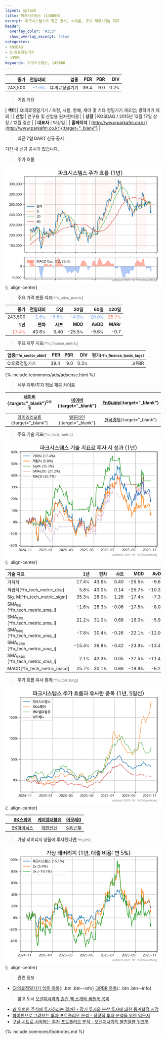 ```yaml
---
layout: splash
title: 파크시스템스 (140860)
excerpt: 파크시스템스의 최근 공시, 수익률, 주요 재무/기술 지표
header:
  overlay_color: "#333"
  show_overlay_excerpt: false
categories:
- KOSDAQ
- Q:의료정밀기기
- 고PBR
keywords: 파크시스템스, 140860
---
```


| **종가** | **전일대비** | **업종** | **PER** | **PBR** | **DIV** |
| -------: | -----------: | -------: | ------: | ------: | ------: |
| 243,500 | <span style="color: cornflowerblue">-1.6<small>%</small></span> | Q:의료정밀기기 | 39.4 | 9.0 | 0.2<small>%</small> |

<!-- more -->


> **기업 개요**<a id="company"></a>

| <span style="white-space:nowrap;">**섹터**</span> | Q:의료정밀기기 / 측정, 시험, 항해, 제어 및 기타 정밀기기 제조업; 광학기기 제외 |
| <span style="white-space:nowrap;">**산업**</span> | 연구용 및 산업용 원자현미경 |
| <span style="white-space:nowrap;">**상장**</span> | KOSDAQ / 2015년 12월 17일 상장 / 12월 결산 |
| <span style="white-space:nowrap;">**대표자**</span> | 박상일 |
| <span style="white-space:nowrap;">**홈페이지**</span> | [http://www.parkafm.co.kr](http://www.parkafm.co.kr){:target="_blank"} |


> **최근 7일 DART 신규 공시**<a id="dart"></a>

기간 내 신규 공시가 없습니다.


> **주가 흐름**<a id="price"></a>

![140860](/stock/images/140860.png){: .align-center}


> **주요 가격 변동 지표**<small>[^fn_price_metric]</small>

| **종가** | **전일대비** | **5일** | **20일** | **60일** | **120일** |
| -------: | -----------: | ------: | -------: | -------: | --------: |
| 243,500 | <span style="color: cornflowerblue">-1.6<small>%</small></span> | <span style="color: cornflowerblue">-5.6<small>%</small></span> | <span style="color: cornflowerblue">-4.9<small>%</small></span> | <span style="color: cornflowerblue">-20.0<small>%</small></span> | <span style="color: tomato">25.7<small>%</small></span> |
| **1년** | **편차** | **샤프** | **MDD** | **AvDD** | **MARr** |
| <span style="color: tomato">17.4<small>%</small></span> | 43.6<small>%</small> | 0.40 | -25.5<small>%</small> | -9.6<small>%</small> | -0.7 |


> **주요 재무 지표**<small>[^fn_finance_metric]</small>

| **업종**<small>[^fn_sector_abbr]</small> | **PER** | **PBR** | **DIV** | **평가**<small>[^fn_finance_basic_tags]</small> |
| :--------------------------------------- | ------: | ------: | ------: | ----------------------------------------------: |
| Q:의료정밀기기 | 39.4 | 9.0 | 0.2<small>%</small> | 고PBR |



{% include /commons/ads/adsense.html %}

> **세부 재무/투자 정보 제공 사이트**

| [네이버](https://m.stock.naver.com/domestic/stock/140860/finance/summary){:target="_blank"}<sup><small>모바일</small></sup> | [네이버](https://finance.naver.com/item/coinfo.naver?code=140860){:target="_blank"} | [FnGuide](https://comp.fnguide.com/SVO2/ASP/SVD_Invest.asp?gicode=A140860&MenuYn=Y){:target="_blank"} |
| :---: | :---: | :---: |
| [와이즈리포트](https://comp.wisereport.co.kr/company/c1040001.aspx?cmp_cd=140860){:target="_blank"} | [밸류라인](https://www.valueline.co.kr/finance/summary/140860){:target="_blank"} | [한국경제](https://markets.hankyung.com/stock/140860/financial-summary){:target="_blank"} |


> **주요 기술 지표**<small>[^fn_tech_metric]</small>


![140860](/stock/images/140860_tech.png){: .align-center}

| **기술 지표** | **1년** | **편차** | **샤프** | **MDD** | **AvDD** |
| :------------ | ------: | -----------: | -------: | ------: | -------: |
| 거치식 | 17.4<small>%</small> | 43.6<small>%</small> | 0.40 | -25.5<small>%</small> | -9.6<small>%</small> |
| 적립식[^fn_tech_metric_dca] | 5.8<small>%</small> | 43.0<small>%</small> | 0.14 | -25.7<small>%</small> | -10.3<small>%</small> |
| Sig. M[^fn_tech_metric_sigm] | 35.3<small>%</small> | 28.0<small>%</small> | 1.26 | -17.4<small>%</small> | -7.3<small>%</small> |
| SMA<small><sub>(5)</sub></small>[^fn_tech_metric_sma_i] | -1.6<small>%</small> | 28.3<small>%</small> | -0.06 | -17.5<small>%</small> | -8.0<small>%</small> |
| SMA<small><sub>(20)</sub></small>[^fn_tech_metric_sma_i] | 21.2<small>%</small> | 31.0<small>%</small> | 0.68 | -16.0<small>%</small> | -5.9<small>%</small> |
| SMA<small><sub>(60)</sub></small>[^fn_tech_metric_sma_i] | -7.8<small>%</small> | 30.4<small>%</small> | -0.26 | -22.1<small>%</small> | -12.0<small>%</small> |
| SMA<small><sub>(120)</sub></small>[^fn_tech_metric_sma_i] | -15.4<small>%</small> | 36.8<small>%</small> | -0.42 | -23.9<small>%</small> | -13.4<small>%</small> |
| SMA<small><sub>(240)</sub></small>[^fn_tech_metric_sma_i] | 2.1<small>%</small> | 42.3<small>%</small> | 0.05 | -27.5<small>%</small> | -11.4<small>%</small> |
| MACD[^fn_tech_metric_macd] | 25.7<small>%</small> | 30.1<small>%</small> | 0.86 | -19.8<small>%</small> | -6.2<small>%</small> |


> **주가 흐름 유사 종목**<a id="corr"></a><small>[^fn_corr_long]</small>

![140860](/stock/images/140860_corr.png){: .align-center}

|       | [SK스퀘어](/402340/) | [케이엠더블유](/032500/) | [아모레G](/002790/) |
| :---: | :------------------------------------: | :------------------------------------: | :------------------------------------: |
|       | [SK하이닉스](/000660/) | [대한전선](/001440/) | [실리콘투](/257720/) |


> **가상 레버리지 상품에 투자했다면**<a id="2x"></a><small>[^fn_lev]</small>

![140860](/stock/images/140860_2x.png){: .align-center}


> **관련 정보**

- [Q:의료정밀기기 업종 목록](/stats/sector/kosdaq_업종_의료정밀기기_종목/){: .btn .btn--info} [고PBR 목록](/fn/fn_high_pbr/){: .btn .btn--info}

> **참고 도서** [오렌지사과의 출간 책 소개와 샘플북 목록](https://kongdori.tistory.com/691)

- [왜 위험한 주식에 투자하라는 걸까? - 장기 투자와 분산 투자에 대한 통계학적 시각](https://kongdori.tistory.com/421)
- [파이썬으로 그려보는 투자 포트폴리오 분석  - 정량적 투자 분석을 위한 입문서](https://kongdori.tistory.com/643)
- [구글 시트로 시작하는 투자 포트폴리오 분석 - 오렌지사과의 불친절한 워크북](https://kongdori.tistory.com/449)


{% include commons/footnotes.md %}